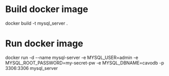 # Build docker image
docker build -t mysql_server .

# Run docker image
docker run -d --name mysql-server -e MYSQL_USER=admin -e MYSQL_ROOT_PASSWORD=my-secret-pw -e MYSQL_DBNAME=cavodb -p 3306:3306 mysql_server
